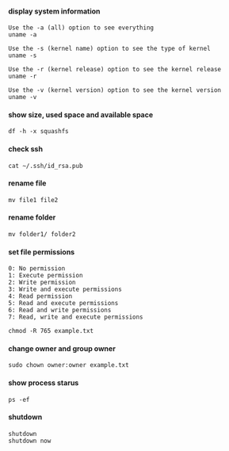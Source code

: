#### display system information

```
Use the -a (all) option to see everything
uname -a
```

```
Use the -s (kernel name) option to see the type of kernel
uname -s
```

```
Use the -r (kernel release) option to see the kernel release
uname -r
```

```
Use the -v (kernel version) option to see the kernel version
uname -v
```

#### show size, used space and available space

```
df -h -x squashfs
```

#### check ssh

```
cat ~/.ssh/id_rsa.pub
```

#### rename file

```
mv file1 file2
```

#### rename folder

```
mv folder1/ folder2
```

#### set file permissions

```
0: No permission
1: Execute permission
2: Write permission
3: Write and execute permissions
4: Read permission
5: Read and execute permissions
6: Read and write permissions
7: Read, write and execute permissions

chmod -R 765 example.txt
```

#### change owner and group owner

```
sudo chown owner:owner example.txt
```

#### show process starus

```
ps -ef
```

#### shutdown

```
shutdown
shutdown now
```
